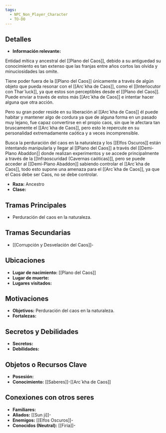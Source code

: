 ```yaml
---
tags:
  - NPC_Non_Player_Character
  - TO-DO
---
```

## Detalles
- **Información relevante:**

Entidad mítica y ancestral del [[Plano del Caos]], debido a su antiguedad su conocimiento es tan extenso que las franjas entre años cortos las olvida y minuciosidades las omite.

Tiene poder fuera de la [[Plano del Caos]] únicamente a través de algún objeto que pueda resonar con el [[Arc´kha de Caos]], como el [[Interlocutor con Thar´luck]], ya que estos son perceptibles desde el [[Plano del Caos]]. Puede enviar a través de estos más [[Arc´kha de Caos]] e intentar hacer alguna que otra acción.

Pero su gran poder reside en su liberación al [[Arc´kha de Caos]] él puede habitar y mantener algo de cordura ya que de alguna forma en un pasado muy lejano, fue capaz convertirse en el propio caos, sin que le afectara tan bruscamente el [[Arc´kha de Caos]], pero esto le repercute en su personalidad extremadamente caótica y a veces incomprensible.

Busca la perduración del caos en la naturaleza y los [[Elfos Oscuros]] están intentando manipularla y llegar al [[Plano del Caos]] a través del [[Demi-Plano Abaddon]] donde realizan experimentos y se accede principalmente a través de la [[Infraoscuridad (Cavernas caóticas)]], pero se puede acceder al [[Demi-Plano Abaddon]] sabiendo controlar el [[Arc´kha de Caos]], todo esto supone una amenaza para el [[Arc´kha de Caos]], ya que el Caos debe ser Caos, no se debe controlar.

- **Raza:** Ancestro
- **Clase:** 

## Tramas Principales
- Perduración del caos en la naturaleza.

## Tramas Secundarias
- [[Corrupción y Desvelación del Caos]]-

## Ubicaciones
- **Lugar de nacimiento:** [[Plano del Caos]]
- **Lugar de muerte:**
- **Lugares visitados:**

## Motivaciones
- **Objetivos:** Perduración del caos en la naturaleza.
- **Fortalezas:**

## Secretos y Debilidades 
- **Secretos:** 
- **Debilidades:** 

## Objetos o Recursos Clave
- **Posesión:**
- **Conocimiento:** [[Saberes]]-[[Arc´kha de Caos]]

## Conexiones con otros seres
- **Familiares:**
- **Aliados:** [[Sun ji]]-
- **Enemigos:** [[Elfos Oscuros]]-
- **Conocidos (Neutral):** [[Firia]]-